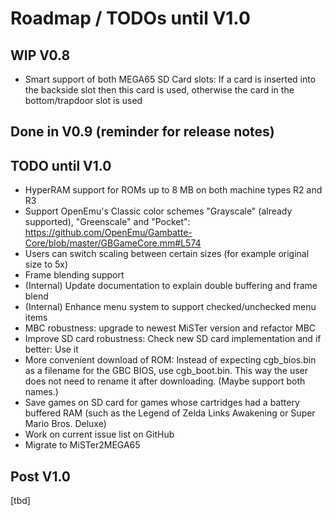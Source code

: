 Roadmap / TODOs until V1.0
==========================

WIP V0.8
--------

* Smart support of both MEGA65 SD Card slots: If a card is inserted into the backside slot then this card is used, otherwise the card in the bottom/trapdoor slot is used

Done in V0.9 (reminder for release notes)
-----------------------------------------

TODO until V1.0
---------------

* HyperRAM support for ROMs up to 8 MB on both machine types R2 and R3
* Support OpenEmu's Classic color schemes "Grayscale" (already supported),
  "Greenscale" and "Pocket": https://github.com/OpenEmu/Gambatte-Core/blob/master/GBGameCore.mm#L574
* Users can switch scaling between certain sizes (for example original size to 5x)
* Frame blending support
* (Internal) Update documentation to explain double buffering and frame blend
* (Internal) Enhance menu system to support checked/unchecked menu items
* MBC robustness: upgrade to newest MiSTer version and refactor MBC
* Improve SD card robustness: Check new SD card implementation
  and if better: Use it
* More convenient download of ROM: Instead of expecting cgb_bios.bin as a
  filename for the GBC BIOS, use cgb_boot.bin. This way the user does not
  need to rename it after downloading. (Maybe support both names.)
* Save games on SD card for games whose cartridges had a battery buffered RAM
  (such as the Legend of Zelda Links Awakening or Super Mario Bros. Deluxe)
* Work on current issue list on GitHub  
* Migrate to MiSTer2MEGA65

Post V1.0
---------

[tbd]
